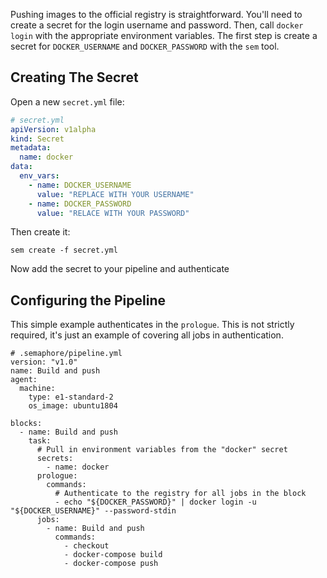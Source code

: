 Pushing images to the official registry is straightforward. You'll
need to create a secret for the login username and password. Then,
call `docker login` with the appropriate environment variables. The
first step is create a secret for `DOCKER_USERNAME` and
`DOCKER_PASSWORD` with the `sem` tool.

## Creating The Secret

Open a new `secret.yml` file:

```yml
# secret.yml
apiVersion: v1alpha
kind: Secret
metadata:
  name: docker
data:
  env_vars:
    - name: DOCKER_USERNAME
      value: "REPLACE WITH YOUR USERNAME"
    - name: DOCKER_PASSWORD
      value: "RELACE WITH YOUR PASSWORD"
```

Then create it:

```
sem create -f secret.yml
```

Now add the secret to your pipeline and authenticate

## Configuring the Pipeline

This simple example authenticates in the `prologue`. This is not
strictly required, it's just an example of covering all jobs in
authentication.

```
# .semaphore/pipeline.yml
version: "v1.0"
name: Build and push
agent:
  machine:
    type: e1-standard-2
    os_image: ubuntu1804

blocks:
  - name: Build and push
    task:
      # Pull in environment variables from the "docker" secret
      secrets:
        - name: docker
      prologue:
        commands:
          # Authenticate to the registry for all jobs in the block
          - echo "${DOCKER_PASSWORD}" | docker login -u "${DOCKER_USERNAME}" --password-stdin
      jobs:
        - name: Build and push
          commands:
            - checkout
            - docker-compose build
            - docker-compose push
```
